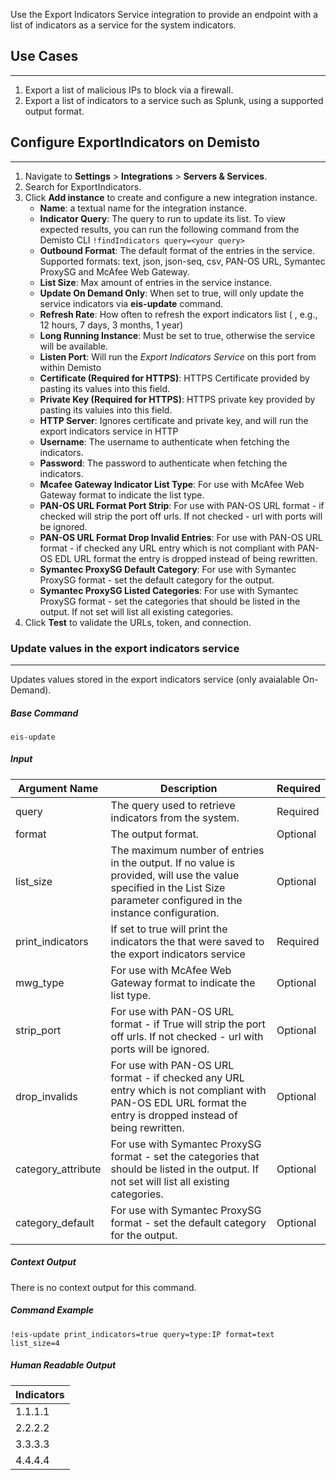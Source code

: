 Use the Export Indicators Service integration to provide an endpoint with a list of indicators as a service for the system indicators.

## Use Cases
---
1. Export a list of malicious IPs to block via a firewall.
2. Export a list of indicators to a service such as Splunk, using a supported output format.

## Configure ExportIndicators on Demisto
---

1. Navigate to __Settings__ > __Integrations__ > __Servers & Services__.
2. Search for ExportIndicators.
3. Click __Add instance__ to create and configure a new integration instance.
    * __Name__: a textual name for the integration instance.
    * __Indicator Query__: The query to run to update its list. To view expected results, you can run the following command from the Demisto CLI
    `!findIndicators query=<your query>`
    * __Outbound Format__: The default format of the entries in the service. Supported formats: text, json, json-seq, csv, PAN-OS URL, Symantec ProxySG and McAfee Web Gateway.
    * __List Size__: Max amount of entries in the service instance.
    * __Update On Demand Only__: When set to true, will only update the service indicators via **eis-update** command.
    * __Refresh Rate__: How often to refresh the export indicators list (<number> <time unit>, e.g., 12 hours, 7 days, 3
    months, 1 year)
    * __Long Running Instance__: Must be set to true, otherwise the service will be available.
    * __Listen Port__: Will run the *Export Indicators Service* on this port from within Demisto
    * __Certificate (Required for HTTPS)__: HTTPS Certificate provided by pasting its values into this field.
    * __Private Key (Required for HTTPS)__: HTTPS private key provided by pasting its valuies into this field.
    * __HTTP Server__: Ignores certificate and private key, and will run the export indicators service
    in HTTP
    * __Username__: The username to authenticate when fetching the indicators.
    * __Password__: The password to authenticate when fetching the indicators.
    * __Mcafee Gateway Indicator List Type__: For use with McAfee Web Gateway format to indicate the list type.
    * __PAN-OS URL Format Port Strip__: For use with PAN-OS URL format - if checked will strip the port off
    urls. If not checked - url with ports will be ignored.
    * __PAN-OS URL Format Drop Invalid Entries__: For use with PAN-OS URL format - if checked any URL entry which is
    not compliant with PAN-OS EDL URL format the entry is dropped instead of being
    rewritten.
    * __Symantec ProxySG Default Category__: For use with Symantec ProxySG format - set the default category
    for the output.
    * __Symantec ProxySG Listed Categories__: For use with Symantec ProxySG format - set the categories that should
    be listed in the output. If not set will list all existing categories.
4. Click __Test__ to validate the URLs, token, and connection.


### Update values in the export indicators service
---
Updates values stored in the export indicators service (only avaialable On-Demand).

##### Base Command

`eis-update`
##### Input

| **Argument Name** | **Description** | **Required** |
| --- | --- | --- |
| query | The query used to retrieve indicators from the system. | Required | 
| format | The output format. | Optional | 
| list_size | The maximum number of entries in the output. If no value is provided, will use the value specified in the List Size parameter configured in the instance configuration. | Optional | 
| print_indicators | If set to true will print the indicators the that were saved to the export indicators service | Required | 
| mwg_type | For use with McAfee Web Gateway format to indicate the list type. | Optional |
| strip_port | For use with PAN-OS URL format - if True will strip the port off urls. If not checked - url with ports will be ignored. | Optional |
| drop_invalids | For use with PAN-OS URL format - if checked any URL entry which is not compliant with PAN-OS EDL URL format the entry is dropped instead of being rewritten. | Optional |
| category_attribute | For use with Symantec ProxySG format - set the categories that should be listed in the output. If not set will list all existing categories. | Optional |
| category_default | For use with Symantec ProxySG format - set the default category for the output. | Optional |

##### Context Output

There is no context output for this command.

##### Command Example
```!eis-update print_indicators=true query=type:IP format=text list_size=4```

##### Human Readable Output
| **Indicators** |
| --- |
| 1.1.1.1 |
| 2.2.2.2 |
| 3.3.3.3 |
| 4.4.4.4 |

